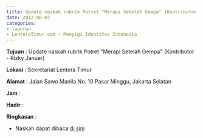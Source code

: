 ```yaml
---
title: Update naskah rubrik Potret "Merapi Setelah Gempa" (Kontributor - Rizky Januar)
date: 2012-08-07
categories:
- laporan
- LenteraTimur.com – Menyigi Identitas Indonesia
---
```


**Tujuan** : Update naskah rubrik Potret "Merapi Setelah Gempa" (Kontributor - Rizky Januar)

**Lokasi** : Sekretariat Lentera Timur 

**Alamat** : Jalan Sawo Manila No. 10 Pasar Minggu, Jakarta Selatan

**Jam** : 

**Hadir** :  


**Ringkasan** : 
* Naskah dapat dibaca [di sini](http://www.lenteratimur.com/2012/08/merapi-setelah-gempa/)
